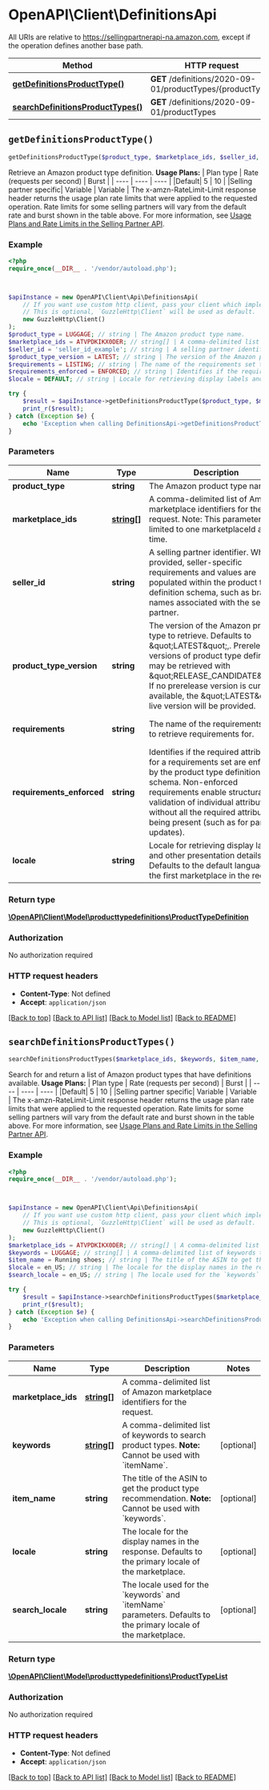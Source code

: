 # OpenAPI\Client\DefinitionsApi

All URIs are relative to https://sellingpartnerapi-na.amazon.com, except if the operation defines another base path.

| Method | HTTP request | Description |
| ------------- | ------------- | ------------- |
| [**getDefinitionsProductType()**](DefinitionsApi.md#getDefinitionsProductType) | **GET** /definitions/2020-09-01/productTypes/{productType} |  |
| [**searchDefinitionsProductTypes()**](DefinitionsApi.md#searchDefinitionsProductTypes) | **GET** /definitions/2020-09-01/productTypes |  |


## `getDefinitionsProductType()`

```php
getDefinitionsProductType($product_type, $marketplace_ids, $seller_id, $product_type_version, $requirements, $requirements_enforced, $locale): \OpenAPI\Client\Model\producttypedefinitions\ProductTypeDefinition
```



Retrieve an Amazon product type definition.  **Usage Plans:**  | Plan type | Rate (requests per second) | Burst | | ---- | ---- | ---- | |Default| 5 | 10 | |Selling partner specific| Variable | Variable |  The x-amzn-RateLimit-Limit response header returns the usage plan rate limits that were applied to the requested operation. Rate limits for some selling partners will vary from the default rate and burst shown in the table above. For more information, see [Usage Plans and Rate Limits in the Selling Partner API](doc:usage-plans-and-rate-limits-in-the-sp-api).

### Example

```php
<?php
require_once(__DIR__ . '/vendor/autoload.php');



$apiInstance = new OpenAPI\Client\Api\DefinitionsApi(
    // If you want use custom http client, pass your client which implements `GuzzleHttp\ClientInterface`.
    // This is optional, `GuzzleHttp\Client` will be used as default.
    new GuzzleHttp\Client()
);
$product_type = LUGGAGE; // string | The Amazon product type name.
$marketplace_ids = ATVPDKIKX0DER; // string[] | A comma-delimited list of Amazon marketplace identifiers for the request. Note: This parameter is limited to one marketplaceId at this time.
$seller_id = 'seller_id_example'; // string | A selling partner identifier. When provided, seller-specific requirements and values are populated within the product type definition schema, such as brand names associated with the selling partner.
$product_type_version = LATEST; // string | The version of the Amazon product type to retrieve. Defaults to \"LATEST\",. Prerelease versions of product type definitions may be retrieved with \"RELEASE_CANDIDATE\". If no prerelease version is currently available, the \"LATEST\" live version will be provided.
$requirements = LISTING; // string | The name of the requirements set to retrieve requirements for.
$requirements_enforced = ENFORCED; // string | Identifies if the required attributes for a requirements set are enforced by the product type definition schema. Non-enforced requirements enable structural validation of individual attributes without all the required attributes being present (such as for partial updates).
$locale = DEFAULT; // string | Locale for retrieving display labels and other presentation details. Defaults to the default language of the first marketplace in the request.

try {
    $result = $apiInstance->getDefinitionsProductType($product_type, $marketplace_ids, $seller_id, $product_type_version, $requirements, $requirements_enforced, $locale);
    print_r($result);
} catch (Exception $e) {
    echo 'Exception when calling DefinitionsApi->getDefinitionsProductType: ', $e->getMessage(), PHP_EOL;
}
```

### Parameters

| Name | Type | Description  | Notes |
| ------------- | ------------- | ------------- | ------------- |
| **product_type** | **string**| The Amazon product type name. | |
| **marketplace_ids** | [**string[]**](../Model/string.md)| A comma-delimited list of Amazon marketplace identifiers for the request. Note: This parameter is limited to one marketplaceId at this time. | |
| **seller_id** | **string**| A selling partner identifier. When provided, seller-specific requirements and values are populated within the product type definition schema, such as brand names associated with the selling partner. | [optional] |
| **product_type_version** | **string**| The version of the Amazon product type to retrieve. Defaults to \&quot;LATEST\&quot;,. Prerelease versions of product type definitions may be retrieved with \&quot;RELEASE_CANDIDATE\&quot;. If no prerelease version is currently available, the \&quot;LATEST\&quot; live version will be provided. | [optional] [default to &#39;LATEST&#39;] |
| **requirements** | **string**| The name of the requirements set to retrieve requirements for. | [optional] [default to &#39;LISTING&#39;] |
| **requirements_enforced** | **string**| Identifies if the required attributes for a requirements set are enforced by the product type definition schema. Non-enforced requirements enable structural validation of individual attributes without all the required attributes being present (such as for partial updates). | [optional] [default to &#39;ENFORCED&#39;] |
| **locale** | **string**| Locale for retrieving display labels and other presentation details. Defaults to the default language of the first marketplace in the request. | [optional] [default to &#39;DEFAULT&#39;] |

### Return type

[**\OpenAPI\Client\Model\producttypedefinitions\ProductTypeDefinition**](../Model/ProductTypeDefinition.md)

### Authorization

No authorization required

### HTTP request headers

- **Content-Type**: Not defined
- **Accept**: `application/json`

[[Back to top]](#) [[Back to API list]](../../README.md#endpoints)
[[Back to Model list]](../../README.md#models)
[[Back to README]](../../README.md)

## `searchDefinitionsProductTypes()`

```php
searchDefinitionsProductTypes($marketplace_ids, $keywords, $item_name, $locale, $search_locale): \OpenAPI\Client\Model\producttypedefinitions\ProductTypeList
```



Search for and return a list of Amazon product types that have definitions available.  **Usage Plans:**  | Plan type | Rate (requests per second) | Burst | | ---- | ---- | ---- | |Default| 5 | 10 | |Selling partner specific| Variable | Variable |  The x-amzn-RateLimit-Limit response header returns the usage plan rate limits that were applied to the requested operation. Rate limits for some selling partners will vary from the default rate and burst shown in the table above. For more information, see [Usage Plans and Rate Limits in the Selling Partner API](doc:usage-plans-and-rate-limits-in-the-sp-api).

### Example

```php
<?php
require_once(__DIR__ . '/vendor/autoload.php');



$apiInstance = new OpenAPI\Client\Api\DefinitionsApi(
    // If you want use custom http client, pass your client which implements `GuzzleHttp\ClientInterface`.
    // This is optional, `GuzzleHttp\Client` will be used as default.
    new GuzzleHttp\Client()
);
$marketplace_ids = ATVPDKIKX0DER; // string[] | A comma-delimited list of Amazon marketplace identifiers for the request.
$keywords = LUGGAGE; // string[] | A comma-delimited list of keywords to search product types. **Note:** Cannot be used with `itemName`.
$item_name = Running shoes; // string | The title of the ASIN to get the product type recommendation. **Note:** Cannot be used with `keywords`.
$locale = en_US; // string | The locale for the display names in the response. Defaults to the primary locale of the marketplace.
$search_locale = en_US; // string | The locale used for the `keywords` and `itemName` parameters. Defaults to the primary locale of the marketplace.

try {
    $result = $apiInstance->searchDefinitionsProductTypes($marketplace_ids, $keywords, $item_name, $locale, $search_locale);
    print_r($result);
} catch (Exception $e) {
    echo 'Exception when calling DefinitionsApi->searchDefinitionsProductTypes: ', $e->getMessage(), PHP_EOL;
}
```

### Parameters

| Name | Type | Description  | Notes |
| ------------- | ------------- | ------------- | ------------- |
| **marketplace_ids** | [**string[]**](../Model/string.md)| A comma-delimited list of Amazon marketplace identifiers for the request. | |
| **keywords** | [**string[]**](../Model/string.md)| A comma-delimited list of keywords to search product types. **Note:** Cannot be used with &#x60;itemName&#x60;. | [optional] |
| **item_name** | **string**| The title of the ASIN to get the product type recommendation. **Note:** Cannot be used with &#x60;keywords&#x60;. | [optional] |
| **locale** | **string**| The locale for the display names in the response. Defaults to the primary locale of the marketplace. | [optional] |
| **search_locale** | **string**| The locale used for the &#x60;keywords&#x60; and &#x60;itemName&#x60; parameters. Defaults to the primary locale of the marketplace. | [optional] |

### Return type

[**\OpenAPI\Client\Model\producttypedefinitions\ProductTypeList**](../Model/ProductTypeList.md)

### Authorization

No authorization required

### HTTP request headers

- **Content-Type**: Not defined
- **Accept**: `application/json`

[[Back to top]](#) [[Back to API list]](../../README.md#endpoints)
[[Back to Model list]](../../README.md#models)
[[Back to README]](../../README.md)
